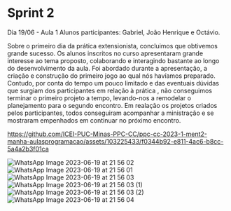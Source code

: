 # Sprint 2

Dia 19/06 - Aula 1
Alunos participantes: Gabriel, João Henrique e Octávio.

Sobre o primeiro dia da prática extensionista, concluimos que obtivemos grande sucesso. Os alunos inscritos no curso apresentaram grande interesse ao tema proposto, colaborando e interagindo bastante ao longo do desenvolvimento da aula. Foi abordado durante a apresentação, a criação e construção do primeiro jogo ao qual nós havíamos preparado. Contudo, por conta do tempo um pouco limitado e das eventuais dúvidas que surgiam dos participantes em relação à prática , não conseguimos terminar o primeiro projeto a tempo, levando-nos a remodelar o planejamento para o segundo encontro. Em realação os projetos criados pelos participantes, todos conseguiram acompanhar a ministração e se mostraram empenhados em continuar no próximo encontro.



https://github.com/ICEI-PUC-Minas-PPC-CC/ppc-cc-2023-1-ment2-manha-aulasprogramacao/assets/103225433/f0344b92-e811-4ac6-b8cc-5a4a2b3f01ca


![WhatsApp Image 2023-06-19 at 21 56 02](https://github.com/ICEI-PUC-Minas-PPC-CC/ppc-cc-2023-1-ment2-manha-aulasprogramacao/assets/103225433/d008afca-eef9-4a6e-97ad-86c172dd2cbf)
![WhatsApp Image 2023-06-19 at 21 56 01](https://github.com/ICEI-PUC-Minas-PPC-CC/ppc-cc-2023-1-ment2-manha-aulasprogramacao/assets/103225433/344ab238-a0c3-4b12-beef-a0ef27e7d82a)
![WhatsApp Image 2023-06-19 at 21 56 03](https://github.com/ICEI-PUC-Minas-PPC-CC/ppc-cc-2023-1-ment2-manha-aulasprogramacao/assets/103225433/0e97fe89-129f-44c6-9c3f-9e86d949b527)
![WhatsApp Image 2023-06-19 at 21 56 03 (1)](https://github.com/ICEI-PUC-Minas-PPC-CC/ppc-cc-2023-1-ment2-manha-aulasprogramacao/assets/103225433/fe031120-3a04-4b09-9211-04e7a31475a0)
![WhatsApp Image 2023-06-19 at 21 56 03 (2)](https://github.com/ICEI-PUC-Minas-PPC-CC/ppc-cc-2023-1-ment2-manha-aulasprogramacao/assets/103225433/45a369ae-d657-4f6b-8ebf-af002e318b1e)
![WhatsApp Image 2023-06-19 at 21 56 04](https://github.com/ICEI-PUC-Minas-PPC-CC/ppc-cc-2023-1-ment2-manha-aulasprogramacao/assets/103225433/e0a1a7b6-2d49-45ad-b135-2cad0d1aaae4)


